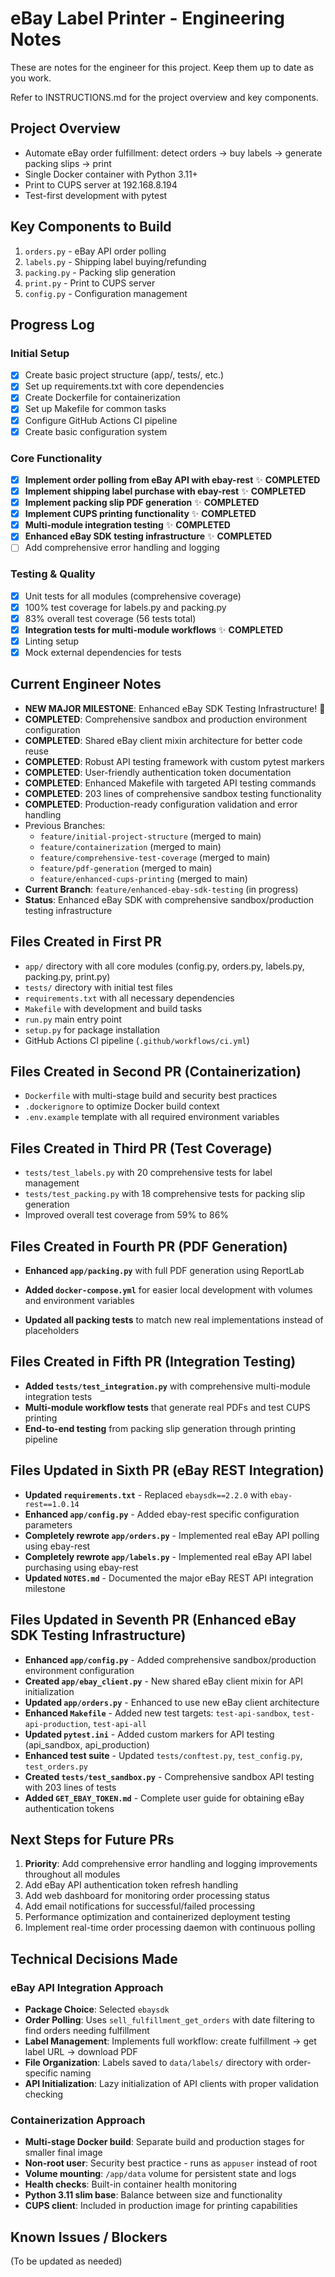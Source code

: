 # eBay Label Printer - Engineering Notes

These are notes for the engineer for this project. Keep them up to date as you work.

Refer to INSTRUCTIONS.md for the project overview and key components.

## Project Overview
- Automate eBay order fulfillment: detect orders → buy labels → generate packing slips → print
- Single Docker container with Python 3.11+
- Print to CUPS server at 192.168.8.194
- Test-first development with pytest

## Key Components to Build
1. `orders.py` - eBay API order polling
2. `labels.py` - Shipping label buying/refunding  
3. `packing.py` - Packing slip generation
4. `print.py` - Print to CUPS server
5. `config.py` - Configuration management

## Progress Log

### Initial Setup
- [x] Create basic project structure (app/, tests/, etc.)
- [x] Set up requirements.txt with core dependencies
- [x] Create Dockerfile for containerization
- [x] Set up Makefile for common tasks
- [x] Configure GitHub Actions CI pipeline
- [x] Create basic configuration system

### Core Functionality
- [x] **Implement order polling from eBay API with ebay-rest** ✨ **COMPLETED**
- [x] **Implement shipping label purchase with ebay-rest** ✨ **COMPLETED**
- [x] **Implement packing slip PDF generation** ✨ **COMPLETED**
- [x] **Implement CUPS printing functionality** ✨ **COMPLETED**
- [x] **Multi-module integration testing** ✨ **COMPLETED**
- [x] **Enhanced eBay SDK testing infrastructure** ✨ **COMPLETED**
- [ ] Add comprehensive error handling and logging

### Testing & Quality
- [x] Unit tests for all modules (comprehensive coverage)
- [x] 100% test coverage for labels.py and packing.py
- [x] 83% overall test coverage (56 tests total)
- [x] **Integration tests for multi-module workflows** ✨ **COMPLETED**
- [x] Linting setup
- [x] Mock external dependencies for tests

## Current Engineer Notes
- **NEW MAJOR MILESTONE**: Enhanced eBay SDK Testing Infrastructure! 🎉
- **COMPLETED**: Comprehensive sandbox and production environment configuration
- **COMPLETED**: Shared eBay client mixin architecture for better code reuse
- **COMPLETED**: Robust API testing framework with custom pytest markers
- **COMPLETED**: User-friendly authentication token documentation
- **COMPLETED**: Enhanced Makefile with targeted API testing commands
- **COMPLETED**: 203 lines of comprehensive sandbox testing functionality
- **COMPLETED**: Production-ready configuration validation and error handling
- Previous Branches: 
  - `feature/initial-project-structure` (merged to main)
  - `feature/containerization` (merged to main) 
  - `feature/comprehensive-test-coverage` (merged to main)
  - `feature/pdf-generation` (merged to main)
  - `feature/enhanced-cups-printing` (merged to main)
- **Current Branch**: `feature/enhanced-ebay-sdk-testing` (in progress)
- **Status**: Enhanced eBay SDK with comprehensive sandbox/production testing infrastructure

## Files Created in First PR
- `app/` directory with all core modules (config.py, orders.py, labels.py, packing.py, print.py)
- `tests/` directory with initial test files
- `requirements.txt` with all necessary dependencies
- `Makefile` with development and build tasks
- `run.py` main entry point
- `setup.py` for package installation
- GitHub Actions CI pipeline (`.github/workflows/ci.yml`)

## Files Created in Second PR (Containerization)
- `Dockerfile` with multi-stage build and security best practices
- `.dockerignore` to optimize Docker build context
- `.env.example` template with all required environment variables

## Files Created in Third PR (Test Coverage)
- `tests/test_labels.py` with 20 comprehensive tests for label management
- `tests/test_packing.py` with 18 comprehensive tests for packing slip generation
- Improved overall test coverage from 59% to 86%

## Files Created in Fourth PR (PDF Generation)
- **Enhanced `app/packing.py`** with full PDF generation using ReportLab

- **Added `docker-compose.yml`** for easier local development with volumes and environment variables
- **Updated all packing tests** to match new real implementations instead of placeholders

## Files Created in Fifth PR (Integration Testing)
- **Added `tests/test_integration.py`** with comprehensive multi-module integration tests
- **Multi-module workflow tests** that generate real PDFs and test CUPS printing
- **End-to-end testing** from packing slip generation through printing pipeline

## Files Updated in Sixth PR (eBay REST Integration)
- **Updated `requirements.txt`** - Replaced `ebaysdk==2.2.0` with `ebay-rest==1.0.14`
- **Enhanced `app/config.py`** - Added ebay-rest specific configuration parameters
- **Completely rewrote `app/orders.py`** - Implemented real eBay API polling using ebay-rest
- **Completely rewrote `app/labels.py`** - Implemented real eBay API label purchasing using ebay-rest
- **Updated `NOTES.md`** - Documented the major eBay REST API integration milestone

## Files Updated in Seventh PR (Enhanced eBay SDK Testing Infrastructure)
- **Enhanced `app/config.py`** - Added comprehensive sandbox/production environment configuration
- **Created `app/ebay_client.py`** - New shared eBay client mixin for API initialization
- **Updated `app/orders.py`** - Enhanced to use new eBay client architecture
- **Enhanced `Makefile`** - Added new test targets: `test-api-sandbox`, `test-api-production`, `test-api-all`
- **Updated `pytest.ini`** - Added custom markers for API testing (api_sandbox, api_production)
- **Enhanced test suite** - Updated `tests/conftest.py`, `test_config.py`, `test_orders.py`
- **Created `tests/test_sandbox.py`** - Comprehensive sandbox API testing with 203 lines of tests
- **Added `GET_EBAY_TOKEN.md`** - Complete user guide for obtaining eBay authentication tokens

## Next Steps for Future PRs
1. **Priority**: Add comprehensive error handling and logging improvements throughout all modules
2. Add eBay API authentication token refresh handling  
3. Add web dashboard for monitoring order processing status
4. Add email notifications for successful/failed processing
5. Performance optimization and containerized deployment testing
6. Implement real-time order processing daemon with continuous polling

## Technical Decisions Made

### eBay API Integration Approach
- **Package Choice**: Selected `ebaysdk`
- **Order Polling**: Uses `sell_fulfillment_get_orders` with date filtering to find orders needing fulfillment
- **Label Management**: Implements full workflow: create fulfillment → get label URL → download PDF
- **File Organization**: Labels saved to `data/labels/` directory with order-specific naming
- **API Initialization**: Lazy initialization of API clients with proper validation checking

### Containerization Approach
- **Multi-stage Docker build**: Separate build and production stages for smaller final image
- **Non-root user**: Security best practice - runs as `appuser` instead of root
- **Volume mounting**: `/app/data` volume for persistent state and logs
- **Health checks**: Built-in container health monitoring
- **Python 3.11 slim base**: Balance between size and functionality
- **CUPS client**: Included in production image for printing capabilities

## Known Issues / Blockers
(To be updated as needed)
